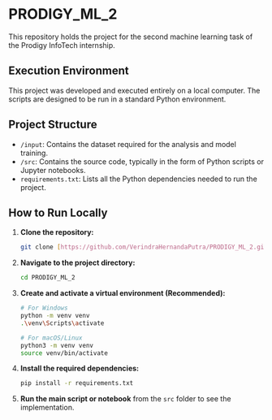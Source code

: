 # PRODIGY_ML_2

This repository holds the project for the second machine learning task of the Prodigy InfoTech internship.

## Execution Environment

This project was developed and executed entirely on a local computer. The scripts are designed to be run in a standard Python environment.

## Project Structure

-   `/input`: Contains the dataset required for the analysis and model training.
-   `/src`: Contains the source code, typically in the form of Python scripts or Jupyter notebooks.
-   `requirements.txt`: Lists all the Python dependencies needed to run the project.

## How to Run Locally

1.  **Clone the repository:**
    ```sh
    git clone [https://github.com/VerindraHernandaPutra/PRODIGY_ML_2.git](https://github.com/VerindraHernandaPutra/PRODIGY_ML_2.git)
    ```
2.  **Navigate to the project directory:**
    ```sh
    cd PRODIGY_ML_2
    ```
3.  **Create and activate a virtual environment (Recommended):**
    ```sh
    # For Windows
    python -m venv venv
    .\venv\Scripts\activate

    # For macOS/Linux
    python3 -m venv venv
    source venv/bin/activate
    ```
4.  **Install the required dependencies:**
    ```sh
    pip install -r requirements.txt
    ```
5.  **Run the main script or notebook** from the `src` folder to see the implementation.
